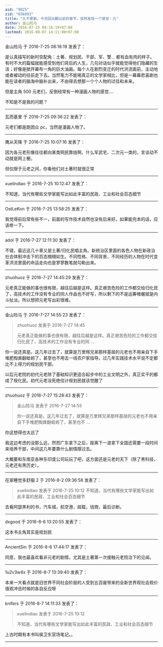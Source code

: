 ```yaml
---
aid: "9025"
zid: "656893"
title: "久不更新。今天回头翻以前的章节，突然发现一个感觉：凡"
author: 金山险马
date: 2016-07-25 08:16:19+07:00
lastmod: 2016-08-07 14:11:00+07:00
---
```


金山险马 于 2016-7-25 08:16:19 发表了：

是认真描写的新时空配角：土著、规划民、干部、军、警... 都有血有肉的样子。有时不大的篇幅就能感受到他们背后的人生，几句对话似乎就能觉得他们隐藏的生活；好像是掀开幕布一角的巨大油画。每个人在剧烈变迁的时代洪流面前，主动地或者被动的往前走下去。当然笔力不能喝真正的文学家相比，但是一幕幕悲喜剧也能在读者的脑海中脑补出来，不由得去想那一个个人物的过往和未来。

但是主角 500 元老们，反倒经常有一种漫画人物的感觉....

不知是不是我的问题？

---

瓦而基里 于 2016-7-25 09:36:22 发表了：

元老们都是跑团众 pc，当然是漫画人物了。

---

鹰从天降 于 2016-7-25 10:07:16 发表了：

因为各元老形像往往都向某类网民靠拢啊，什么军武宅、二次元一类的，言谈动不动就是网上梗。

但仅限于元老之间，你看他们对土著时就很正常

---

xuelindiao 于 2016-7-25 10:12:47 发表了：

不知道，当代有哪些文学家能写出如此丰富的民政、工业和社会百态细节

---

OstLeKon 于 2016-7-25 13:58:25 发表了：

我觉得前后常有些不一，前面的写作技术自然也没有后来好。如果能完本的话，应该修一下。

---

adol 于 2016-7-27 12:11:30 发表了：

不错，最近这几十章又是土著/归化民唱主角。新统治区里面的各色人物在新政治社会体制冲击下的百态栩栩如生。不同性格、不同背景、不同经历的人物在时代变革洪流里面的命运走向也是寥寥数笔就勾勒出来。

---

zhuohuoz 于 2016-7-27 14:45:29 发表了：

元老真正能做的事也很有限，越往后越是这样。真正艰苦危险的工作都交给归化民了，高技术的工作没有专业的同人作品也不好写，所以剩下的不是运筹帷幄就是内斗扯淡。所以想把元老写出彩很难。

---

金山险马 于 2016-7-27 14:55:23 发表了：

> zhuohuoz 发表于 2016-7-27 14:45
>
> 元老真正能做的事也很有限，越往后越是这样。真正艰苦危险的工作都交给归化民了，高技术的工作没有专业的同 ...

你一说还真是。这几年过去了，就算是万里辉兄弟那样基层的元老也不用亲自下手堆肥掏粪翻蚯蚓了，甚至也不用去一线农户家指导。过几年实践技术水平说不定都比不上得力的规划民干部。

以后元老院的初代元老除了基础知识更适合起步中的工业文明之外，真正实干的都成了规化民。初代元老没死绝估计规划民就该觉醒了

---

zhuohuoz 于 2016-7-27 15:28:43 发表了：

> 金山险马 发表于 2016-7-27 14:55
>
> 你一说还真是。这几年过去了，就算是万里辉兄弟那样基层的元老也不用亲自下手堆肥掏粪翻蚯蚓了，甚至也不 ...

你这想得也太远了

我这边考虑的没那么远，然而广东拿下之后，距离下一波拿下全国还需要一段时间来培养干部，中间这几年要靠什么剧情撑过去。

大概要和东南亚各种东印度公司玩玩了吧，这方面还是元老的天下（除了黑科技，元老还有黑历史）。

---

在家睡觉多舒服 2 于 2016-8-2 09:36:58 发表了：

> xuelindiao 发表于 2016-7-25 10:12 不知道，当代有哪些文学家能写出如此丰富的民政、工业和社会百态细节

去看阿瑟黑利的书，汽车城，航空港，超载，钱商，最后诊断。

---

dxgood 于 2016-8-6 13:20:55 发表了：

这本书主角其实是规划民

---

AncientSin 于 2016-8-6 17:44:17 发表了：

同意，我也最喜欢看非元老的剧情，尤其是土著第一次接触元老院治下的见闻。

---

1u2v3w4x 于 2016-8-7 13:39:40 发表了：

本来一大看点就是旧世界不同社会阶层的人受到五百废带来的全新世界观社会观价值观冲击时候的各自反应呀

---

knifers 于 2016-8-7 14:11:33 发表了：

> xuelindiao 发表于 2016-7-25 10:12
>
> 不知道，当代有哪些文学家能写出如此丰富的民政、工业和社会百态细节

上古时期有本书叫侯卫东官场笔记。。

---
